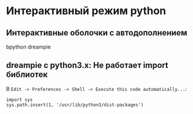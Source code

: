 Интерактивный режим python
==========================

Интерактивные оболочки с автодополнением
----------------------------------------

bpython
dreampie

dreampie с python3.x: Не работает import библиотек
--------------------------------------------------

В `Edit -> Preferences -> Shell -> Execute this code automatically...`:

	import sys
	sys.path.insert(1, '/usr/lib/python3/dist-packages')

